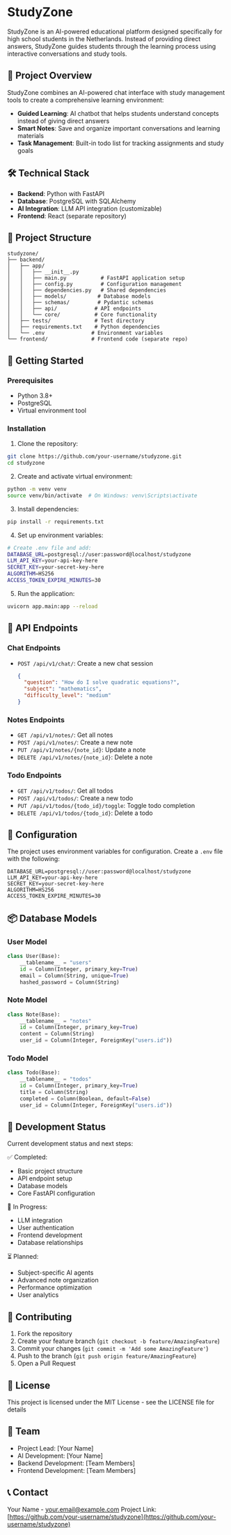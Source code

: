 # StudyZone

StudyZone is an AI-powered educational platform designed specifically for high school students in the Netherlands. Instead of providing direct answers, StudyZone guides students through the learning process using interactive conversations and study tools.

## 🎯 Project Overview

StudyZone combines an AI-powered chat interface with study management tools to create a comprehensive learning environment:

- **Guided Learning**: AI chatbot that helps students understand concepts instead of giving direct answers
- **Smart Notes**: Save and organize important conversations and learning materials
- **Task Management**: Built-in todo list for tracking assignments and study goals

## 🛠️ Technical Stack

- **Backend**: Python with FastAPI
- **Database**: PostgreSQL with SQLAlchemy
- **AI Integration**: LLM API integration (customizable)
- **Frontend**: React (separate repository)

## 📁 Project Structure

```
studyzone/
├── backend/
│   ├── app/
│   │   ├── __init__.py
│   │   ├── main.py           # FastAPI application setup
│   │   ├── config.py         # Configuration management
│   │   ├── dependencies.py   # Shared dependencies
│   │   ├── models/          # Database models
│   │   ├── schemas/         # Pydantic schemas
│   │   ├── api/            # API endpoints
│   │   └── core/           # Core functionality
│   ├── tests/              # Test directory
│   ├── requirements.txt    # Python dependencies
│   └── .env               # Environment variables
└── frontend/              # Frontend code (separate repo)
```

## 🚀 Getting Started

### Prerequisites

- Python 3.8+
- PostgreSQL
- Virtual environment tool

### Installation

1. Clone the repository:
```bash
git clone https://github.com/your-username/studyzone.git
cd studyzone
```

2. Create and activate virtual environment:
```bash
python -m venv venv
source venv/bin/activate  # On Windows: venv\Scripts\activate
```

3. Install dependencies:
```bash
pip install -r requirements.txt
```

4. Set up environment variables:
```bash
# Create .env file and add:
DATABASE_URL=postgresql://user:password@localhost/studyzone
LLM_API_KEY=your-api-key-here
SECRET_KEY=your-secret-key-here
ALGORITHM=HS256
ACCESS_TOKEN_EXPIRE_MINUTES=30
```

5. Run the application:
```bash
uvicorn app.main:app --reload
```

## 🔗 API Endpoints

### Chat Endpoints
- `POST /api/v1/chat/`: Create a new chat session
  ```json
  {
    "question": "How do I solve quadratic equations?",
    "subject": "mathematics",
    "difficulty_level": "medium"
  }
  ```

### Notes Endpoints
- `GET /api/v1/notes/`: Get all notes
- `POST /api/v1/notes/`: Create a new note
- `PUT /api/v1/notes/{note_id}`: Update a note
- `DELETE /api/v1/notes/{note_id}`: Delete a note

### Todo Endpoints
- `GET /api/v1/todos/`: Get all todos
- `POST /api/v1/todos/`: Create a new todo
- `PUT /api/v1/todos/{todo_id}/toggle`: Toggle todo completion
- `DELETE /api/v1/todos/{todo_id}`: Delete a todo

## 🔧 Configuration

The project uses environment variables for configuration. Create a `.env` file with the following:

```env
DATABASE_URL=postgresql://user:password@localhost/studyzone
LLM_API_KEY=your-api-key-here
SECRET_KEY=your-secret-key-here
ALGORITHM=HS256
ACCESS_TOKEN_EXPIRE_MINUTES=30
```

## 📦 Database Models

### User Model
```python
class User(Base):
    __tablename__ = "users"
    id = Column(Integer, primary_key=True)
    email = Column(String, unique=True)
    hashed_password = Column(String)
```

### Note Model
```python
class Note(Base):
    __tablename__ = "notes"
    id = Column(Integer, primary_key=True)
    content = Column(String)
    user_id = Column(Integer, ForeignKey("users.id"))
```

### Todo Model
```python
class Todo(Base):
    __tablename__ = "todos"
    id = Column(Integer, primary_key=True)
    title = Column(String)
    completed = Column(Boolean, default=False)
    user_id = Column(Integer, ForeignKey("users.id"))
```

## 🚧 Development Status

Current development status and next steps:

✅ Completed:
- Basic project structure
- API endpoint setup
- Database models
- Core FastAPI configuration

🔄 In Progress:
- LLM integration
- User authentication
- Frontend development
- Database relationships

⏳ Planned:
- Subject-specific AI agents
- Advanced note organization
- Performance optimization
- User analytics

## 📝 Contributing

1. Fork the repository
2. Create your feature branch (`git checkout -b feature/AmazingFeature`)
3. Commit your changes (`git commit -m 'Add some AmazingFeature'`)
4. Push to the branch (`git push origin feature/AmazingFeature`)
5. Open a Pull Request

## 📄 License

This project is licensed under the MIT License - see the LICENSE file for details

## 👥 Team

- Project Lead: [Your Name]
- AI Development: [Your Name]
- Backend Development: [Team Members]
- Frontend Development: [Team Members]

## 📞 Contact

Your Name - your.email@example.com
Project Link: [https://github.com/your-username/studyzone](https://github.com/your-username/studyzone)
